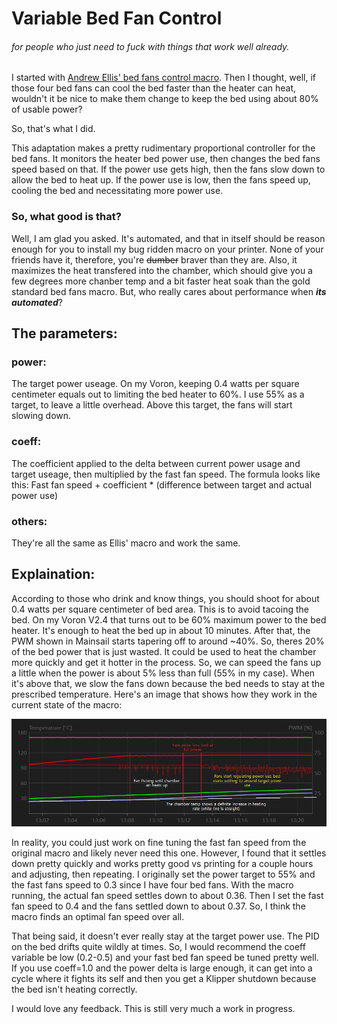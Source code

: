 # Variable Bed Fan Control
###### for people who just need to fuck with things that work well already.
I started with [Andrew Ellis' bed fans control macro](https://github.com/VoronDesign/VoronUsers/tree/master/printer_mods/Ellis/Bed_Fans). Then I thought, well, if those four bed fans can cool the bed faster than the heater can heat, wouldn't it be nice to make them change to keep the bed using about 80% of usable power?

So, that's what I did.

This adaptation makes a pretty rudimentary proportional controller for the bed fans. It monitors the heater bed power use, then changes the bed fans speed based on that. If the power use gets high, then the fans slow down to allow the bed to heat up. If the power use is low, then the fans speed up, cooling the bed and necessitating more power use.

### So, what good is that?
Well, I am glad you asked. It's automated, and that in itself should be reason enough for you to install my bug ridden macro on your printer. None of your friends have it, therefore, you're ~~dumber~~ braver than they are.
Also, it maximizes the heat transfered into the chamber, which should give you a few degrees more chanber temp and a bit faster heat soak than the gold standard bed fans macro. But, who really cares about performance when **_its automated_**?

## The parameters:
### power:
The target power useage. On my Voron, keeping 0.4 watts per square centimeter equals out to limiting the bed heater to 60%. I use 55% as a target, to leave a little overhead. Above this target, the fans will start slowing down.
### coeff:
The coefficient applied to the delta between current power usage and target useage, then multiplied by the fast fan speed. The formula looks like this:
Fast fan speed + coefficient * (difference between target and actual power use)
### others:
They're all the same as Ellis' macro and work the same.

## Explaination:
According to those who drink and know things, you should shoot for about 0.4 watts per square centimeter of bed area. This is to avoid tacoing the bed. On my Voron V2.4 that turns out to be 60% maximum power to the bed heater. It's enough to heat the bed up in about 10 minutes. After that, the PWM shown in Mainsail starts tapering off to around ~40%. So, theres 20% of the bed power that is just wasted. It could be used to heat the chamber more quickly and get it hotter in the process. So, we can speed the fans up a little when the power is about 5% less than full (55% in my case). When it's above that, we slow the fans down because the bed needs to stay at the prescribed temperature. Here's an image that shows how they work in the current state of the macro:

![bedfan image](https://github.com/IRTrail/Voron-Stuff/blob/main/images/var_bf.png)

In reality, you could just work on fine tuning the fast fan speed from the original macro and likely never need this one. However, I found that it settles down pretty quickly and works pretty good vs printing for a couple hours and adjusting, then repeating. I originally set the power target to 55% and the fast fans speed to 0.3 since I have four bed fans. With the macro running, the actual fan speed settles down to about 0.36. Then I set the fast fan speed to 0.4 and the fans settled down to about 0.37. So, I think the macro finds an optimal fan speed over all.

That being said, it doesn't ever really stay at the target power use. The PID on the bed drifts quite wildly at times. So, I would recommend the coeff variable be low (0.2-0.5) and your fast bed fan speed be tuned pretty well. If you use coeff=1.0 and the power delta is large enough, it can get into a cycle where it fights its self and then you get a Klipper shutdown because the bed isn't heating correctly.

I would love any feedback. This is still very much a work in progress.
